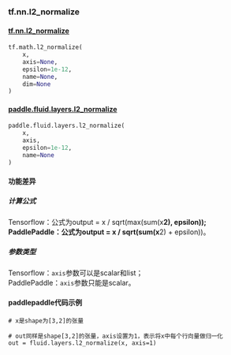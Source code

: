 
### tf.nn.l2_normalize

#### [tf.nn.l2_normalize](https://www.tensorflow.org/api_docs/python/tf/math/l2_normalize)

```python
tf.math.l2_normalize(
    x,
    axis=None,
    epsilon=1e-12,
    name=None,
    dim=None
)
```

#### [paddle.fluid.layers.l2_normalize](http://paddlepaddle.org/documentation/docs/zh/1.2/api_cn/layers_cn.html#l2-normalize)

```python
paddle.fluid.layers.l2_normalize(
    x, 
    axis, 
    epsilon=1e-12, 
    name=None
)
```

#### 功能差异

##### 计算公式

Tensorflow：公式为output = x / sqrt(max(sum(x**2), epsilon));  
PaddlePaddle：公式为output = x / sqrt(sum(x**2) + epsilon))。

##### 参数类型

Tensorflow：`axis`参数可以是scalar和list；  
PaddlePaddle：`axis`参数只能是scalar。

#### paddlepaddle代码示例
```
# x是shape为[3,2]的张量

# out同样是shape[3,2]的张量，axis设置为1，表示将x中每个行向量做归一化
out = fluid.layers.l2_normalize(x, axis=1)


```
